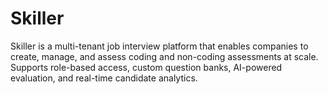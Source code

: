 # Skiller
Skiller is a multi-tenant job interview platform that enables companies to create, manage, and assess coding and non-coding assessments at scale. Supports role-based access, custom question banks, AI-powered evaluation, and real-time candidate analytics.
